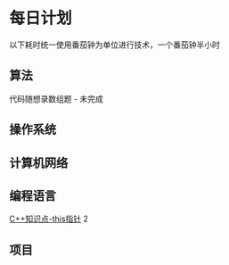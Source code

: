 # 每日计划
以下耗时统一使用番茄钟为单位进行技术，一个番茄钟半小时
## 算法
代码随想录数组题 - 未完成
## 操作系统
## 计算机网络
## 编程语言
[C++知识点-this指针](https://blog.csdn.net/EJoft/article/details/122903952) 2
## 项目
